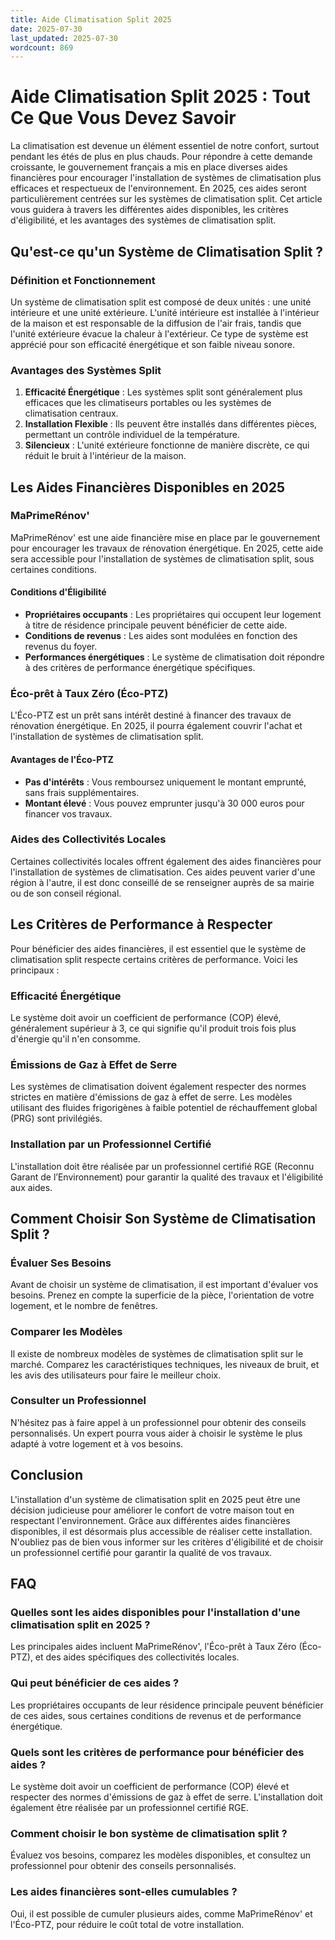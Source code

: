 ```yaml
---
title: Aide Climatisation Split 2025
date: 2025-07-30
last_updated: 2025-07-30
wordcount: 869
---
```


# Aide Climatisation Split 2025 : Tout Ce Que Vous Devez Savoir

La climatisation est devenue un élément essentiel de notre confort, surtout pendant les étés de plus en plus chauds. Pour répondre à cette demande croissante, le gouvernement français a mis en place diverses aides financières pour encourager l'installation de systèmes de climatisation plus efficaces et respectueux de l'environnement. En 2025, ces aides seront particulièrement centrées sur les systèmes de climatisation split. Cet article vous guidera à travers les différentes aides disponibles, les critères d'éligibilité, et les avantages des systèmes de climatisation split.

## Qu'est-ce qu'un Système de Climatisation Split ?

### Définition et Fonctionnement

Un système de climatisation split est composé de deux unités : une unité intérieure et une unité extérieure. L'unité intérieure est installée à l'intérieur de la maison et est responsable de la diffusion de l'air frais, tandis que l'unité extérieure évacue la chaleur à l'extérieur. Ce type de système est apprécié pour son efficacité énergétique et son faible niveau sonore.

### Avantages des Systèmes Split

1. **Efficacité Énergétique** : Les systèmes split sont généralement plus efficaces que les climatiseurs portables ou les systèmes de climatisation centraux.
2. **Installation Flexible** : Ils peuvent être installés dans différentes pièces, permettant un contrôle individuel de la température.
3. **Silencieux** : L'unité extérieure fonctionne de manière discrète, ce qui réduit le bruit à l'intérieur de la maison.

## Les Aides Financières Disponibles en 2025

### MaPrimeRénov'

MaPrimeRénov' est une aide financière mise en place par le gouvernement pour encourager les travaux de rénovation énergétique. En 2025, cette aide sera accessible pour l'installation de systèmes de climatisation split, sous certaines conditions.

#### Conditions d'Éligibilité

- **Propriétaires occupants** : Les propriétaires qui occupent leur logement à titre de résidence principale peuvent bénéficier de cette aide.
- **Conditions de revenus** : Les aides sont modulées en fonction des revenus du foyer.
- **Performances énergétiques** : Le système de climatisation doit répondre à des critères de performance énergétique spécifiques.

### Éco-prêt à Taux Zéro (Éco-PTZ)

L'Éco-PTZ est un prêt sans intérêt destiné à financer des travaux de rénovation énergétique. En 2025, il pourra également couvrir l'achat et l'installation de systèmes de climatisation split.

#### Avantages de l'Éco-PTZ

- **Pas d'intérêts** : Vous remboursez uniquement le montant emprunté, sans frais supplémentaires.
- **Montant élevé** : Vous pouvez emprunter jusqu'à 30 000 euros pour financer vos travaux.

### Aides des Collectivités Locales

Certaines collectivités locales offrent également des aides financières pour l'installation de systèmes de climatisation. Ces aides peuvent varier d'une région à l'autre, il est donc conseillé de se renseigner auprès de sa mairie ou de son conseil régional.

## Les Critères de Performance à Respecter

Pour bénéficier des aides financières, il est essentiel que le système de climatisation split respecte certains critères de performance. Voici les principaux :

### Efficacité Énergétique

Le système doit avoir un coefficient de performance (COP) élevé, généralement supérieur à 3, ce qui signifie qu'il produit trois fois plus d'énergie qu'il n'en consomme.

### Émissions de Gaz à Effet de Serre

Les systèmes de climatisation doivent également respecter des normes strictes en matière d'émissions de gaz à effet de serre. Les modèles utilisant des fluides frigorigènes à faible potentiel de réchauffement global (PRG) sont privilégiés.

### Installation par un Professionnel Certifié

L'installation doit être réalisée par un professionnel certifié RGE (Reconnu Garant de l’Environnement) pour garantir la qualité des travaux et l'éligibilité aux aides.

## Comment Choisir Son Système de Climatisation Split ?

### Évaluer Ses Besoins

Avant de choisir un système de climatisation, il est important d'évaluer vos besoins. Prenez en compte la superficie de la pièce, l'orientation de votre logement, et le nombre de fenêtres.

### Comparer les Modèles

Il existe de nombreux modèles de systèmes de climatisation split sur le marché. Comparez les caractéristiques techniques, les niveaux de bruit, et les avis des utilisateurs pour faire le meilleur choix.

### Consulter un Professionnel

N'hésitez pas à faire appel à un professionnel pour obtenir des conseils personnalisés. Un expert pourra vous aider à choisir le système le plus adapté à votre logement et à vos besoins.

## Conclusion

L'installation d'un système de climatisation split en 2025 peut être une décision judicieuse pour améliorer le confort de votre maison tout en respectant l'environnement. Grâce aux différentes aides financières disponibles, il est désormais plus accessible de réaliser cette installation. N'oubliez pas de bien vous informer sur les critères d'éligibilité et de choisir un professionnel certifié pour garantir la qualité de vos travaux.

## FAQ

### Quelles sont les aides disponibles pour l'installation d'une climatisation split en 2025 ?

Les principales aides incluent MaPrimeRénov', l'Éco-prêt à Taux Zéro (Éco-PTZ), et des aides spécifiques des collectivités locales.

### Qui peut bénéficier de ces aides ?

Les propriétaires occupants de leur résidence principale peuvent bénéficier de ces aides, sous certaines conditions de revenus et de performance énergétique.

### Quels sont les critères de performance pour bénéficier des aides ?

Le système doit avoir un coefficient de performance (COP) élevé et respecter des normes d'émissions de gaz à effet de serre. L'installation doit également être réalisée par un professionnel certifié RGE.

### Comment choisir le bon système de climatisation split ?

Évaluez vos besoins, comparez les modèles disponibles, et consultez un professionnel pour obtenir des conseils personnalisés.

### Les aides financières sont-elles cumulables ?

Oui, il est possible de cumuler plusieurs aides, comme MaPrimeRénov' et l'Éco-PTZ, pour réduire le coût total de votre installation.